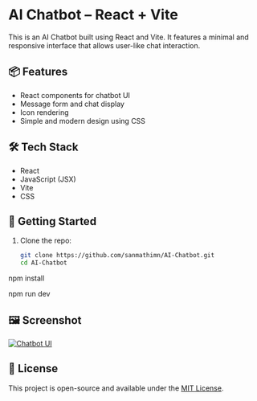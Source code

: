 # AI Chatbot – React + Vite

This is an AI Chatbot built using React and Vite. It features a minimal and responsive interface that allows user-like chat interaction.

## 📦 Features

- React components for chatbot UI
- Message form and chat display
- Icon rendering
- Simple and modern design using CSS

## 🛠️ Tech Stack

- React
- JavaScript (JSX)
- Vite
- CSS

## 🚀 Getting Started

1. Clone the repo:
   ```bash
   git clone https://github.com/sanmathimn/AI-Chatbot.git
   cd AI-Chatbot

npm install

npm run dev

## 🖼️ Screenshot

[![Chatbot UI](./chatbot-ui.png)](./chatbot-ui.png)


## 📄 License

This project is open-source and available under the [MIT License](LICENSE).

<!-- Force update -->
